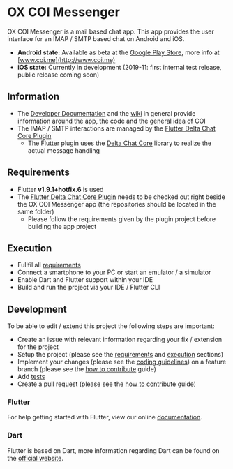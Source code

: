 # OX COI Messenger

OX COI Messenger is a mail based chat app. This app provides the user interface for an IMAP / SMTP based chat on Android and iOS.

- **Android state:** Available as beta at the [Google Play Store](https://play.google.com/store/apps/details?id=com.openxchange.oxcoi), more info at [www.coi.me](http://www.coi.me)
- **iOS state:** Currently in development (2019-11: first internal test release, public release coming soon)

## Information
- The [Developer Documentation](https://github.com/open-xchange/ox-coi/wiki/Developer-Documentation) and the [wiki](https://github.com/open-xchange/ox-coi/wiki) in general provide information around the app, the code and the general idea of COI
- The IMAP / SMTP interactions are managed by the [Flutter Delta Chat Core Plugin](https://github.com/open-xchange/flutter-deltachat-core)
  - The Flutter plugin uses the [Delta Chat Core](https://github.com/deltachat/deltachat-core-rust) library to realize the actual message handling

## Requirements
- Flutter **v1.9.1+hotfix.6** is used
- The [Flutter Delta Chat Core Plugin](https://github.com/open-xchange/flutter-deltachat-core) needs to be checked out right beside the OX COI Messenger app (the repositories should be located in the same folder)
  - Please follow the requirements given by the plugin project before building the app project

## Execution
- Fullfil all [requirements](https://github.com/open-xchange/ox-coi#requirements)
- Connect a smartphone to your PC or start an emulator / a simulator
- Enable Dart and Flutter support within your IDE
- Build and run the project via your IDE / Flutter CLI

## Development
To be able to edit / extend this project the following steps are important:

- Create an issue with relevant information regarding your fix / extension for the project
- Setup the project (please see the [requirements](https://github.com/open-xchange/ox-coi#requirements) and [execution](https://github.com/open-xchange/ox-coi#execution) sections)
- Implement your changes (please see the [coding guidelines](https://github.com/open-xchange/ox-coi/wiki/Coding-Guidelines)) on a feature branch (please see the [how to contribute](https://github.com/open-xchange/ox-coi/wiki/How-to-contribute) guide)
- Add [tests](https://github.com/open-xchange/ox-coi/wiki/Testing)
- Create a pull request (please see the [how to contribute](https://github.com/open-xchange/ox-coi/wiki/How-to-contribute) guide)

### Flutter 

For help getting started with Flutter, view our online [documentation](https://flutter.io/).

### Dart

Flutter is based on Dart, more information regarding Dart can be found on the [official website](https://www.dartlang.org/).
